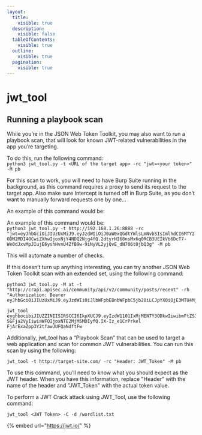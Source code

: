 ```yaml
---
layout:
  title:
    visible: true
  description:
    visible: false
  tableOfContents:
    visible: true
  outline:
    visible: true
  pagination:
    visible: true
---
```


# jwt\_tool

## **Running a playbook scan**

While you’re in the JSON Web Token Toolkit, you may also want to run a playbook scan, that will look for known JWT-related vulnerabilities in the app you’re targeting.

To do this, run the following command:\
`python3 jwt_tool.py -t <URL of the target app> -rc "jwt=<your token>" -M pb`

For this scan to work, you will need to have Burp Suite running in the background, as this command requires a proxy to send its request to the target app. Also make sure Intercept is turned off in Burp Suite, as you don’t want to manually forward requests one by one…

An example of this command would be:

An example of this command would be:\
`python3 jwt_tool.py -t http://192.168.1.26:8888 -rc "jwt=eyJhbGciOiJIUzUxMiJ9.eyJzdWIiOiJ0aW0xQGdtYWlsLmNvbSIsImlhdCI6MTY2ODM2MDI4OCwiZXhwIjoxNjY4NDQ2Njg4fQ.2dtyrHI68nsMx6q0RCB3UEIkVb6DcT7-We0dJxvMpJIujE6yshHvnU4ZfB9w-9iNyVL2yjQvE_dN706t0jbQ3g" -M pb`

This will automate a number of checks.

If this doesn’t turn up anything interesting, you can try another JSON Web Token Toolkit scan with an extended set, using the following command:

```
python3 jwt_tool.py -M at -t "http://crapi.apisec.ai/community/api/v2/community/posts/recent" -rh "Authorization: Bearer eyJhbGciOiJIUzUxMiJ9.eyJzdWIiOiJlbWFpbEBnbWFpbC5jb20iLCJpYXQiOjE3MTU4Mjg3ODIsImV4cCI6MTcxNTkxNTE4Mn0.ogRsnPsSDO0t8a3M8KjgMTum5aeWdClfuEr9Etnw1xXX9S9zpAJ9uQF0LDvjL6pUGCf_sMZmhsJQOD2kdL_eVA"
```



```
jwt_tool eyghbocibiJIUZZINIISIRSCCI6IkpXUCJ9.eyIzdW1101IxMjMENTY3ODkwIiwibmFtZSI6ImhBuEkg
SGFja2VyIiwiaWFQIjoxNTE2MjM5MDIyfQ.IX-Iz_e1CrPrkel FjArExaZpp3Y2tfawJUFQaNdftFw
```

Additionally, jwt\_tool has a “Playbook Scan” that can be used to target a web application and scan for common JWT vulnerabilities. You can run this scan by using the following:

```
jwt_tool -t http://target-site.com/ -rc "Header: JWT_Token" -M pb
```

To use this command, you’ll need to know what you should expect as the JWT header. When you have this information, replace "Header" with the name of the header and "JWT\_Token" with the actual token value.

To perform a JWT Crack attack using JWT\_Tool, use the following command:

```
jwt_tool <JWT Token> -C -d /wordlist.txt
```

{% embed url="https://jwt.io/" %}
